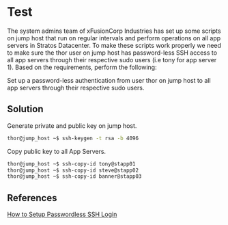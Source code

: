 # Test
The system admins team of xFusionCorp Industries has set up some scripts on jump host that run on regular intervals and perform operations on all app servers in Stratos Datacenter. To make these scripts work properly we need to make sure the thor user on jump host has password-less SSH access to all app servers through their respective sudo users (i.e tony for app server 1). Based on the requirements, perform the following:

Set up a password-less authentication from user thor on jump host to all app servers through their respective sudo users.
## Solution
Generate private and public key on jump host.
```sh
thor@jump_host ~$ ssh-keygen -t rsa -b 4096
```
Copy public key to all App Servers.
```sh
thor@jump_host ~$ ssh-copy-id tony@stapp01
thor@jump_host ~$ ssh-copy-id steve@stapp02
thor@jump_host ~$ ssh-copy-id banner@stapp03
```
## References

[How to Setup Passwordless SSH Login](https://linuxize.com/post/how-to-setup-passwordless-ssh-login/)
